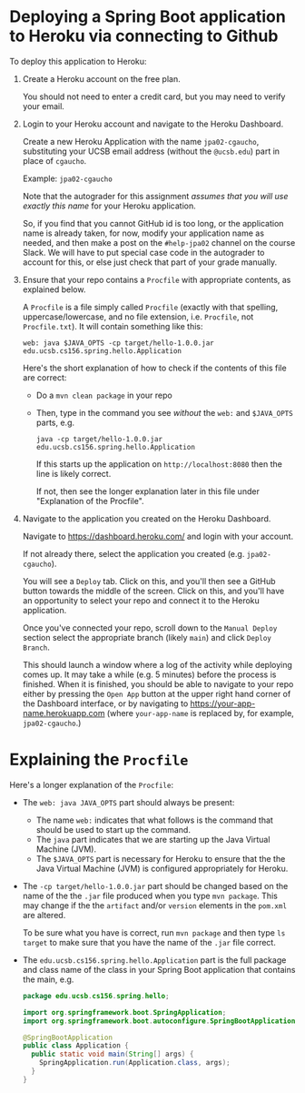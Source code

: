 # Deploying a Spring Boot application to Heroku via connecting to Github

To deploy this application to Heroku:

1. Create a Heroku account on the free plan.

   You should not need to enter a credit card, but you may need to verify your email.

2. Login to your Heroku account and navigate to the Heroku Dashboard.

   Create a new Heroku Application with the name `jpa02-cgaucho`, substituting
   your UCSB email address (without the `@ucsb.edu`) part in place of `cgaucho`.

   Example: `jpa02-cgaucho`

   Note that the autograder for this assignment *assumes that you will use exactly this name* for your Heroku application.
   
   So, if you find that you cannot  GitHub id is too long, or the application name is already taken, for now,
   modify your application name as needed, and then make a post on the `#help-jpa02`
   channel on the course Slack.  We will have to put special case code in the autograder
   to account for this, or else just check that part of your grade manually.
   
3. Ensure that your repo contains a `Procfile` with appropriate contents, as explained below.

   A `Procfile` is a file simply called `Procfile` (exactly with that
   spelling, uppercase/lowercase, and no file extension, i.e. `Procfile`,
   not `Procfile.txt`).  It will contain something like this:

   ```
   web: java $JAVA_OPTS -cp target/hello-1.0.0.jar edu.ucsb.cs156.spring.hello.Application
   ```

   Here's the short explanation of how to check if the contents of this file are correct:

   * Do a `mvn clean package` in your repo
   * Then, type in the command you see *without* the `web:` and `$JAVA_OPTS` parts, e.g.
     ```
     java -cp target/hello-1.0.0.jar edu.ucsb.cs156.spring.hello.Application
     ```
     If this starts up the application on `http://localhost:8080` then the line is
     likely correct.

     If not, then see the longer explanation later in this file under
     "Explanation of the Procfile".
     
4. Navigate to the application you created on the Heroku Dashboard. 

   Navigate to <https://dashboard.heroku.com/> and login with your account.

   If not already there, select the application you created (e.g. `jpa02-cgaucho`).

   You will see a `Deploy` tab.   Click on this, and you'll then see a GitHub button
   towards the middle of the screen. Click on this, and you'll have an opportunity to
   select your repo and connect it to the Heroku application.

   Once you've connected your repo, scroll down to the `Manual Deploy` section
   select the appropriate branch (likely `main`) and click `Deploy Branch`.

   This should launch a window where a log of the activity while deploying comes up.
   It may take a while (e.g. 5 minutes) before the process is finished.  When it is
   finished, you should be able to navigate to your repo either by pressing the
   `Open App` button at the upper right hand corner of the Dashboard interface, or
   by navigating to <https://your-app-name.herokuapp.com> (where `your-app-name` is
   replaced by, for example, `jpa02-cgaucho`.)

   

# Explaining the `Procfile`

Here's a longer explanation of the `Procfile`:

* The `web: java JAVA_OPTS` part should always be present:
  * The name `web:` indicates that what follows is the command that should be used
    to start up the command. 
  * The `java` part indicates that we are starting up the Java Virtual Machine (JVM).
  * The `$JAVA_OPTS` part is necessary for Heroku to ensure that
    the the Java Virtual Machine (JVM) is configured appropriately for Heroku.

* The `-cp target/hello-1.0.0.jar` part should be changed based on the name of the
  the `.jar` file produced when you type `mvn package`.  This may change if the
  the `artifact` and/or `version` elements in the `pom.xml` are altered.

  To be sure what you have is correct, run `mvn package` and then type `ls target`
  to make sure that you have the name of the `.jar` file correct.

* The `edu.ucsb.cs156.spring.hello.Application` part is the full package and class
  name of the class in your Spring Boot application that contains the main, e.g.

  ```java
  package edu.ucsb.cs156.spring.hello;

  import org.springframework.boot.SpringApplication;
  import org.springframework.boot.autoconfigure.SpringBootApplication;

  @SpringBootApplication
  public class Application {
    public static void main(String[] args) {
      SpringApplication.run(Application.class, args);
    }
  }
  ```


